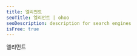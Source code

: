 ```yaml
---
title: 엘리먼트
seoTitle: 엘리먼트 | ohoo
seoDescription: description for search engines
isFree: true
---
```


엘리먼트

